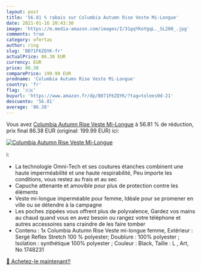 ```yaml
---
layout: post
title: '56.81 % rabais sur Columbia Autumn Rise Veste Mi-Longue'
date: 2021-01-16 20:43:30
image: 'https://m.media-amazon.com/images/I/31gqYKoYgqL._SL200_.jpg'
comments: true
category: ofertas
author: ring
slug: 'B071F6ZQYK-fr'
actualPrice: 86.38 EUR
currency: EUR
price: 86.38
comparePrice: 199.99 EUR
prodname: 'Columbia Autumn Rise Veste Mi-Longue'
country: 'fr'
flag: '🇫🇷'
buyurl: 'https://www.amazon.fr/dp/B071F6ZQYK/?tag=tolees0d-21'
descuento: '56.81'
average: '86.38'
---
```


Vous avez [Columbia Autumn Rise Veste Mi-Longue](https://www.amazon.fr/dp/B071F6ZQYK/?tag=tolees0d-21)  à  56.81 % de réduction, prix final  86.38 EUR (original: 199.99 EUR) ici:

[![Columbia Autumn Rise Veste Mi-Longue](https://m.media-amazon.com/images/I/31gqYKoYgqL._SL200_.jpg)](https://www.amazon.fr/dp/B071F6ZQYK/?tag=tolees0d-21)

ℹ️:

- La technologie Omni-Tech et ses coutures étanches combinent une haute imperméabilité et une haute respirabilité, Peu importe les conditions, vous restez au frais et au sec
- Capuche attenante et amovible pour plus de protection contre les éléments
- Veste mi-longue imperméable pour femme, Idéale pour se promener en ville ou se détendre à la campagne
- Les poches zippées vous offrent plus de polyvalence, Gardez vos mains au chaud quand vous en avez besoin ou rangez votre téléphone et autres accessoires sans craindre de les faire tomber
- Contenu : 1x Columbia Autumn Rise Veste mi-longue femme, Extérieur : Sergé Reflex Stretch 100 % polyester; Doublure : 100% polyester ; Isolation : synthétique 100% polyester ; Couleur : Black, Taille : L , Art, No 1748231

[🛒 Achetez-le maintenant!!](https://www.amazon.fr/dp/B071F6ZQYK/?tag=tolees0d-21)
